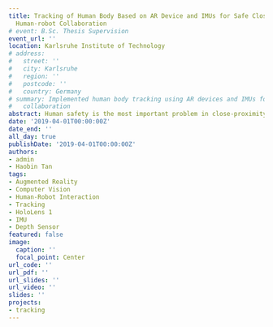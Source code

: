 ```yaml
---
title: Tracking of Human Body Based on AR Device and IMUs for Safe Close-proximity
  Human-robot Collaboration
# event: B.Sc. Thesis Supervision
event_url: ''
location: Karlsruhe Institute of Technology
# address:
#   street: ''
#   city: Karlsruhe
#   region: ''
#   postcode: ''
#   country: Germany
# summary: Implemented human body tracking using AR devices and IMUs for safe human-robot
#   collaboration
abstract: Human safety is the most important problem in close-proximity human-robot interaction. In this paper, we explore a novel approach based on an augmented reality (AR) device and inertial measurment units (IMUs)for human body tracking in robot cell. The AR device, Microsoft HoloLens 1, provides accurate SLAM-based localization of the device itself as well as hand tracking when the hands are in the field-of-view of the device. The IMUs are used to track the hands while they are not in field-of-view of the device. Experiments are carried out in Kuka KR5 work cell and the results indicate that with regular occasional hand tracking input from the AR device the IMUs' drift can be reduced. The implemented prototype supports the concept of tracking human body based on the AR device and IMUs, which provides new insight into safe human-robot interaction.
date: '2019-04-01T00:00:00Z'
date_end: ''
all_day: true
publishDate: '2019-04-01T00:00:00Z'
authors:
- admin
- Haobin Tan
tags:
- Augmented Reality
- Computer Vision
- Human-Robot Interaction
- Tracking
- HoloLens 1
- IMU
- Depth Sensor
featured: false
image:
  caption: ''
  focal_point: Center
url_code: ''
url_pdf: ''
url_slides: ''
url_video: ''
slides: ''
projects:
- tracking
---
```


